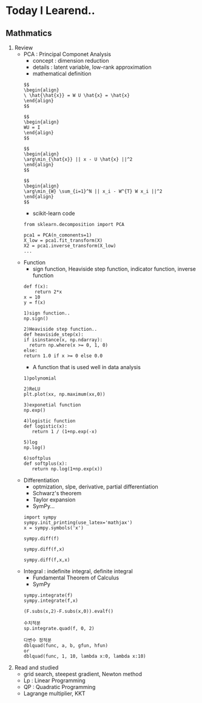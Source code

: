 # Today I Learend..

## Mathmatics

1. Review
   - PCA : Principal Componet Analysis
      - concept : dimension reduction
      - details : latent variable, low-rank approximation
      - mathematical definition
      ```
      $$
      \begin{align}
      \ \hat{\hat{x}} = W U \hat{x} = \hat{x}
      \end{align}
      $$
      
      $$
      \begin{align}
      WU = I
      \end{align}
      $$

      $$
      \begin{align}
      \arg\min_{\hat{x}} || x - U \hat{x} ||^2
      \end{align}
      $$

      $$
      \begin{align}
      \arg\min_{W} \sum_{i=1}^N || x_i - W^{T} W x_i ||^2
      \end{align}
      $$  
      ```
      - scikit-learn code
      ```
      from sklearn.decomposition import PCA

      pca1 = PCA(n_comonents=1)
      X_low = pca1.fit_transform(X)
      X2 = pca1.inverse_transform(X_low)
      ...
      ```
   - Function
      - sign function, Heaviside step function, indicator function, inverse function
      ```
      def f(x):
          return 2*x
      x = 10
      y = f(x)
      ```
      ```
      1)sign function..
      np.sign()
      
      2)Heaviside step function..
      def heaviside_step(x):
      if isinstance(x, np.ndarray):
        return np.where(x >= 0, 1, 0)
      else:
      return 1.0 if x >= 0 else 0.0
      ```
      - A function that is used well in data analysis
      ```
      1)polynomial
      
      2)ReLU
      plt.plot(xx, np.maximum(xx,0))
      
      3)exponetial function
      np.exp()

      4)logistic function
      def logistic(x):
         return 1 / (1+np.exp(-x)

      5)log
      np.log()

      6)softplus
      def softplus(x):
         return np.log(1+np.exp(x))
      ```
    - Differentiation
       - optmization, slpe, derivative, partial differentiation
       - Schwarz's theorem
       - Taylor expansion
       - SymPy...
      ``` 
      import sympy
      sympy.init_printing(use_latex='mathjax')
      x = sympy.symbols('x')

      sympy.diff(f)

      sympy.diff(f,x)

      sympy.diff(f,x,x)
      ```
   - Integral : indefinite integral, definite integral
      - Fundamental Theorem of Calculus
      - SymPy
      ```
      sympy.integrate(f)
      sympy.integrate(f,x)

      (F.subs(x,2)-F.subs(x,0)).evalf()

      수치적분
      sp.integrate.quad(f, 0, 2)
      
      다변수 정적분
      dblquad(func, a, b, gfun, hfun)
      or
      dblquad(func, 1, 10, lambda x:0, lambda x:10)

2. Read and studied
   - grid search, steepest gradient, Newton method
   - Lp : Linear Programming
   - QP : Quadratic Programming
   - Lagrange multiplier, KKT







